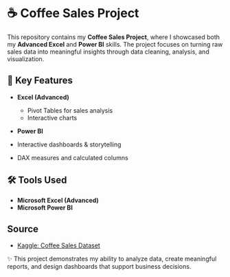 # ☕ Coffee Sales Project  

This repository contains my **Coffee Sales Project**, where I showcased both my **Advanced Excel** and **Power BI** skills. The project focuses on turning raw sales data into meaningful insights through data cleaning, analysis, and visualization.  

## 🔑 Key Features  
- **Excel (Advanced)**  
  - Pivot Tables for sales analysis  
  - Interactive charts

- **Power BI**   
- Interactive dashboards & storytelling
- DAX measures and calculated columns

## 🛠 Tools Used  
- **Microsoft Excel (Advanced)**  
- **Microsoft Power BI**  

## Source
- [Kaggle: Coffee Sales Dataset](https://www.kaggle.com/datasets/navjotkaushal/coffee-sales-dataset)

✨ This project demonstrates my ability to analyze data, create meaningful reports, and design dashboards that support business decisions.  
